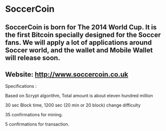 SoccerCoin
==========
SoccerCoin is born for The 2014 World Cup. It is the first Bitcoin specially designed for the Soccer fans. We will apply a lot of applications around Soccer world, and the wallet and Mobile Wallet will release soon.
-
Website:
http://www.soccercoin.co.uk
-
Specifications :

Based on Scrypt algorithm, Total amount is about eleven hundred million

30 sec Block time, 1200 sec (20 min or 20 block) change difficulty

35 confirmations for mining.

5 confirmations for transaction.

